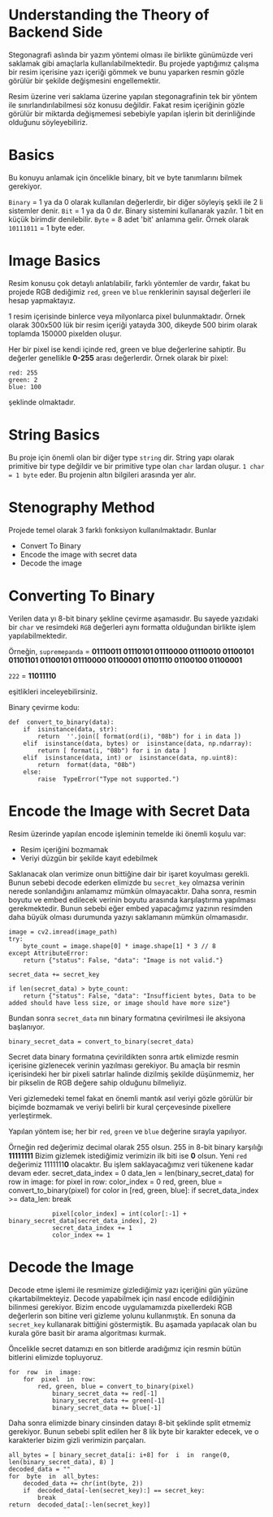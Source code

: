 # Understanding the Theory of Backend Side

Stegonagrafi aslında bir yazım yöntemi olması ile birlikte günümüzde veri saklamak gibi amaçlarla kullanılabilmektedir. Bu projede yaptığımız çalışma bir resim içerisine yazı içeriği gömmek ve bunu yaparken resmin gözle görülür bir şekilde değişmesini engellemektir.

Resim üzerine veri saklama üzerine yapılan stegonagrafinin tek bir yöntem ile sınırlandırılabilmesi söz konusu değildir. Fakat resim içeriğinin gözle görülür bir miktarda değişmemesi sebebiyle yapılan işlerin bit derinliğinde olduğunu söyleyebiliriz.

# Basics

Bu konuyu anlamak için öncelikle binary, bit ve byte tanımlarını bilmek gerekiyor.

`Binary` = 1 ya da 0 olarak kullanılan değerlerdir, bir diğer söyleyiş şekli ile 2 li sistemler denir.
`Bit` = 1 ya da 0 dır. Binary sistemini kullanarak yazılır. 1 bit en küçük birimdir denilebilir.
`Byte` = 8 adet 'bit' anlamına gelir. Örnek olarak `10111011` = 1 byte eder.

# Image Basics

Resim konusu çok detaylı anlatılabilir, farklı yöntemler de vardır, fakat bu projede RGB dediğimiz `red`, `green` ve `blue` renklerinin sayısal değerleri ile hesap yapmaktayız.

1 resim içerisinde binlerce veya milyonlarca pixel bulunmaktadır. Örnek olarak 300x500 lük bir resim içeriği yatayda 300, dikeyde 500 birim olarak toplamda 150000 pixelden oluşur.

Her bir pixel ise kendi içinde red, green ve blue değerlerine sahiptir. Bu değerler genellikle **0-255** arası değerlerdir. Örnek olarak bir pixel:

    red: 255
    green: 2
    blue: 100

şeklinde olmaktadır.

# String Basics

Bu proje için önemli olan bir diğer type `string` dir. String yapı olarak primitive bir type değildir ve bir primitive type olan `char` lardan oluşur.
`1 char = 1 byte` eder. Bu projenin altın bilgileri arasında yer alır.

# Stenography Method

Projede temel olarak 3 farklı fonksiyon kullanılmaktadır. Bunlar

- Convert To Binary
- Encode the image with secret data
- Decode the image

# Converting To Binary

Verilen data yı 8-bit binary şekline çevirme aşamasıdır. Bu sayede yazıdaki bir `char` ve resimdeki `RGB` değerleri aynı formatta olduğundan birlikte işlem yapılabilmektedir.

Örneğin, `supremepanda` = **01110011 01110101 01110000 01110010 01100101 01101101 01100101 01110000 01100001 01101110 01100100 01100001**

`222` = **11011110**

eşitlikleri inceleyebilirsiniz.

Binary çevirme kodu:

    def  convert_to_binary(data):
        if  isinstance(data, str):
    	    return  ''.join([ format(ord(i), "08b") for i in data ])
        elif  isinstance(data, bytes) or  isinstance(data, np.ndarray):
    	    return [ format(i, "08b") for i in data ]
        elif  isinstance(data, int) or  isinstance(data, np.uint8):
    		return  format(data, "08b")
    	else:
    		raise  TypeError("Type not supported.")

# Encode the Image with Secret Data

Resim üzerinde yapılan encode işleminin temelde iki önemli koşulu var:

- Resim içeriğini bozmamak
- Veriyi düzgün bir şekilde kayıt edebilmek

Saklanacak olan verimize onun bittiğine dair bir işaret koyulması gerekli. Bunun sebebi decode ederken elimizde bu `secret_key` olmazsa verinin nerede sonlandığını anlamamız mümkün olmayacaktır. Daha sonra, resmin boyutu ve embed edilecek verinin boyutu arasında karşılaştırma yapılması gerekmektedir. Bunun sebebi eğer embed yapacağımız yazının resimden daha büyük olması durumunda yazıyı saklamanın mümkün olmamasıdır.

    image = cv2.imread(image_path)
    try:
        byte_count = image.shape[0] * image.shape[1] * 3 // 8
    except AttributeError:
        return {"status": False, "data": "Image is not valid."}

    secret_data += secret_key

    if len(secret_data) > byte_count:
        return {"status": False, "data": "Insufficient bytes, Data to be added should have less size, or image should have more size"}

Bundan sonra `secret_data` nın binary formatına çevirilmesi ile aksiyona başlanıyor.

    binary_secret_data = convert_to_binary(secret_data)

Secret data binary formatına çevirildikten sonra artık elimizde resmin içerisine gizlenecek verinin yazılması gerekiyor. Bu amaçla bir resmin içerisindeki her bir pixeli satırlar halinde dizilmiş şekilde düşünmemiz, her bir pikselin de RGB değere sahip olduğunu bilmeliyiz.

Veri gizlemedeki temel fakat en önemli mantık asıl veriyi gözle görülür bir biçimde bozmamak ve veriyi belirli bir kural çerçevesinde pixellere yerleştirmek.

Yapılan yöntem ise; her bir `red`, `green` ve `blue` değerine sırayla yapılıyor.

Örneğin red değerimiz decimal olarak 255 olsun. 255 in 8-bit binary karşılığı **11111111** Bizim gizlemek istediğimiz verimizin ilk biti ise **0** olsun. Yeni `red` değerimiz 1111111**0** olacaktır. Bu işlem saklayacağımız veri tükenene kadar devam eder.
secret_data_index = 0
data_len = len(binary_secret_data)
for row in image:
for pixel in row:
color_index = 0
red, green, blue = convert_to_binary(pixel)
for color in [red, green, blue]:
if secret_data_index >= data_len:
break

                pixel[color_index] = int(color[:-1] + binary_secret_data[secret_data_index], 2)
                secret_data_index += 1
                color_index += 1

# Decode the Image

Decode etme işlemi ile resmimize gizlediğimiz yazı içeriğini gün yüzüne çıkartabilmekteyiz. Decode yapabilmek için nasıl encode edildiğinin bilinmesi gerekiyor. Bizim encode uygulamamızda pixellerdeki RGB değerlerin son bitine veri gizleme yolunu kullanmıştık. En sonuna da `secret_key` kullanarak bittiğini göstermiştik. Bu aşamada yapılacak olan bu kurala göre basit bir arama algoritması kurmak.

Öncelikle secret datamızı en son bitlerde aradığımız için resmin bütün bitlerini elimizde topluyoruz.

    for  row  in  image:
        for  pixel  in  row:
    	    red, green, blue = convert_to_binary(pixel)
    		    binary_secret_data += red[-1]
    		    binary_secret_data += green[-1]
    		    binary_secret_data += blue[-1]

Daha sonra elimizde binary cinsinden datayı 8-bit şeklinde split etmemiz gerekiyor. Bunun sebebi split edilen her 8 lik byte bir karakter edecek, ve o karakterler bizim gizli verimizin parçaları.

    all_bytes = [ binary_secret_data[i: i+8] for  i  in  range(0, len(binary_secret_data), 8) ]
    decoded_data = ""
    for  byte  in  all_bytes:
    	decoded_data += chr(int(byte, 2))
    	if  decoded_data[-len(secret_key):] == secret_key:
    		break
    return  decoded_data[:-len(secret_key)]
